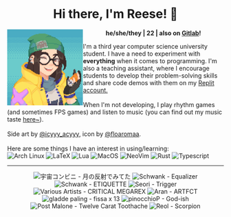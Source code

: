 <h1 align="center">Hi there, I'm Reese! 👋</h1>
<img src="kj.png" alt="Pixel art of Killjoy from the game Valorant." align="left" width="35%">

<p align="center">
  <b>he/she/they | 22 | also on <a href="https://gitlab.com/renys">Gitlab</a>!</b>
</p>

<p>
  I'm a third year computer science university student. I have a need to experiment with <strong>everything</strong> when it comes to programming. I'm also a teaching assistant, where I encourage students to develop their problem-solving skills and share code demos with them on my <a href="https://replit.com/@renys">Replit account.</a>
  <br><br>
  When I'm not developing, I play rhythm games (and sometimes FPS games) and listen to music (you can find out my music taste <a href="https://www.last.fm/user/i-dle">here~</a>).
  <br><br>
  Side art by <a href="https://www.reddit.com/r/PixelArt/comments/x6eupf/henloooo_sharing_my_valorant_pixel_fanart/">@icyyy_acyyy</a>, icon by <a href="https://twitter.com/floaromaa/status/1544156562326839296">@floaromaa</a>.
  <br><br>
  Here are some things I have an interest in using/learning:
  <br>
  <img alt="Arch Linux" src="https://img.shields.io/badge/Arch_BTW-1793D1?style=for-the-badge&logo=arch-linux&logoColor=white"/>
  <img alt="LaTeX" src="https://img.shields.io/badge/LaTeX-47A141?style=for-the-badge&logo=LaTeX&logoColor=white"/>
  <img alt="Lua" src="https://img.shields.io/badge/Lua-2C2D72?style=for-the-badge&logo=lua&logoColor=white"/>
  <img alt="MacOS" src="https://img.shields.io/badge/MacOS-000000?style=for-the-badge&logo=apple&logoColor=white"/>
  <img alt="NeoVim" src="https://img.shields.io/badge/NeoVim-%2357A143.svg?&style=for-the-badge&logo=neovim&logoColor=white"/>
  <img alt="Rust" src="https://img.shields.io/badge/Rust-black?style=for-the-badge&logo=rust&logoColor=#E57324"/>
  <img alt="Typescript" src="https://img.shields.io/badge/TypeScript-007ACC?style=for-the-badge&logo=typescript&logoColor=white"/>
</p>
<hr class="dotted">
<!-- lastfm -->
<p align="center"><img src="https://lastfm.freetls.fastly.net/i/u/64s/7e0ed6b3ba83410ec14c6c459e4d8670.png" title="宇宙コンビニ - 月の反射でみてた"> <img src="https://lastfm.freetls.fastly.net/i/u/64s/0e315609e755c1279b84676c02c9f09c.jpg" title="Schwank - Equalizer"> <img src="https://lastfm.freetls.fastly.net/i/u/64s/0e0aebcbd09a169710296907b956994a.jpg" title="Schwank - ETIQUETTE"> <img src="https://lastfm.freetls.fastly.net/i/u/64s/0ac9e6556cdd6eb19e9802ac062b9858.jpg" title="Seori - Trigger"> <img src="https://lastfm.freetls.fastly.net/i/u/64s/b42cb2f320474a2f980438c081532dbe.jpg" title="Various Artists - CRITICAL MEGAREX"> <img src="https://lastfm.freetls.fastly.net/i/u/64s/1ec3e3909a612de919cf3a367141d04f.jpg" title="Aran - ARTFCT"> <img src="https://lastfm.freetls.fastly.net/i/u/64s/d36e46753f79ab0e751a74723c8c3b87.jpg" title="gladde paling - fissa x 13"> <img src="https://lastfm.freetls.fastly.net/i/u/64s/08532f20ca06e29b4d47a17ebd31ad0e.png" title="pinocchioP - God-ish"> <img src="https://lastfm.freetls.fastly.net/i/u/64s/d897b8b9afe75c015ae753ff914f9021.jpg" title="Post Malone - Twelve Carat Toothache"> <img src="https://lastfm.freetls.fastly.net/i/u/64s/6147c7a410eab72199d29ce78f33c8ba.jpg" title="Reol - Scorpion"> </p>
